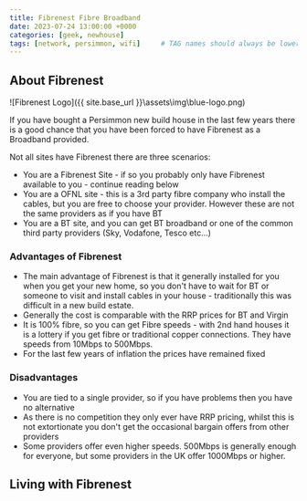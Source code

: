 ```yaml
---
title: Fibrenest Fibre Broadband
date: 2023-07-24 13:00:00 +0000
categories: [geek, newhouse]
tags: [network, persimmon, wifi]     # TAG names should always be lowercase
---
```


## About Fibrenest

![Fibrenest Logo]({{ site.base_url }}\assets\img\blue-logo.png)

If you have bought a Persimmon new build house in the last few years there is a good chance that you have been forced to have Fibrenest as a Broadband provided. 

Not all sites have Fibrenest there are three scenarios:

* You are a Fibrenest Site - if so you probably only have Fibrenest available to you - continue reading below
* You are a OFNL site - this is a 3rd party fibre company who install the cables, but you are free to choose your provider. However these are not the same providers as if you have BT
* You are a BT site, and you can get BT broadband or one of the common third party providers (Sky, Vodafone, Tesco etc...)

### Advantages of Fibrenest
* The main advantage of Fibrenest is that it generally installed for you when you get your new home, so you don't have to wait for BT or someone to visit and install cables in your house - traditionally this was difficult in a new build estate.
* Generally the cost is comparable with the RRP prices for BT and Virgin
* It is 100% fibre, so you can get Fibre speeds - with 2nd hand houses it is a lottery if you get fibre or traditional copper connections. They have speeds from 10Mbps to 500Mbps.
* For the last few years of inflation the prices have remained fixed

### Disadvantages
* You are tied to a single provider, so if you have problems then you have no alternative
* As there is no competition they only ever have RRP pricing, whilst this is not extortionate you don't get the occasional bargain offers from other providers
* Some providers offer even higher speeds. 500Mbps is generally enough for everyone, but some providers in the UK offer 1000Mbps or higher.

## Living with Fibrenest


